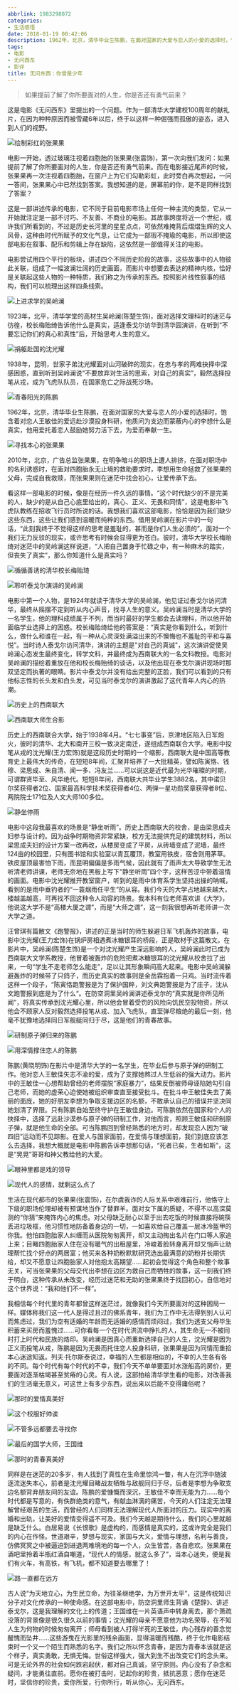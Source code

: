 ```yaml
---
abbrlink: 1983298072
categories:
- 生活感悟
date: 2018-01-19 00:42:06
description: 1962年，北京，清华毕业生陈鹏，在面对国家的大爱与恋人的小爱的选择时，饱含着对恋人王敏佳的爱远赴沙漠投身科研，他质问为支边而蒙蔽内心的李想什么是真实，他用爱托着恋人鼓励她努力活下去，为爱而奉献一生
tags:
- 电影
- 无问西东
- 影评
title: 无问东西：你曾是少年
---
```


> 如果提前了解了你所要面对的人生，你是否还有勇气前来？

这是电影《无问西东》里提出的一个问题。作为一部清华大学建校100周年的献礼片，在因为种种原因而被雪藏6年以后，终于以这样一种倔强而孤傲的姿态，进入到人们的视野。

![绘制彩红的张果果](https://ww1.sinaimg.cn/large/4c36074fly1fzix8zud6lj20k00dcwfa.jpg)

电影一开始，透过玻璃注视着四胞胎的张果果(张震饰)，第一次向我们发问：如果提前了解了你所要面对的人生，你是否还有勇气前来。而在电影接近尾声的时候，张果果再一次注视着四胞胎，在窗户上为它们勾勒彩虹，此时旁白再次想起，一问一答间，张果果心中已然找到答案。我想知道的是，屏幕前的你，是不是同样找到了答案？

这是一部讲述传承的电影，它不同于目前电影市场上任何一种主流的类型，它从一开始就注定是一部不讨巧、不友善、不商业的电影。其故事跨度将近一个世纪，或许我们所看到的，不过是历史长河里的星星点点，可依然难掩背后熠熠生辉的文人风骨，这种由时代所赋予的文化气息，让它成为一部瑕不掩瑜的电影，所以即使这部电影在叙事、配乐和剪辑上存在缺陷，这依然是一部值得关注的电影。

电影尝试用四个平行的板块，讲述四个不同历史阶段的故事，这些故事中的人物彼此关联，组成了一幅波澜壮阔的历史画面，而影片中想要去表达的精神内核，恰好是关联起这些人物的一种特质，我们称之为传承的东西。按照影片线性叙事的结构，我们可以梳理出这样四条线索。

![上进求学的吴岭澜](https://ww1.sinaimg.cn/large/4c36074fly1fzix908ltfj20im0cemxf.jpg)

1923年，北平，清华学堂的高材生吴岭澜(陈楚生饰)，面对选择文理科时的迷茫与彷徨，校长梅贻绮告诉他什么是真实，适逢泰戈尔访华到清华园演讲，在听到“不要忘记你们的真心和真性”后，开始思考人生的意义。

![捐躯赴国的沈光耀](https://ww1.sinaimg.cn/large/4c36074fly1fzix90krfyj20k008j752.jpg)

1938年，昆明，世家子弟沈光耀面对山河破碎的现实，在忠与孝的两难抉择中深感困惑，直到听到吴岭澜说“不要放弃对生活的思索，对自己的真实”，毅然选择投笔从戎，成为飞虎队队员，在国家危亡之际战死沙场。

![青春阳光的陈鹏](https://ww1.sinaimg.cn/large/4c36074fly1fzix90y9pij20k008kdg7.jpg)

1962年，北京，清华毕业生陈鹏，在面对国家的大爱与恋人的小爱的选择时，饱含着对恋人王敏佳的爱远赴沙漠投身科研，他质问为支边而蒙蔽内心的李想什么是真实，他用爱托着恋人鼓励她努力活下去，为爱而奉献一生。

![寻找本心的张果果](https://ww1.sinaimg.cn/large/4c36074fly1fzix91ay5tj20k008jaab.jpg)

2010年，北京，广告总监张果果，在明争暗斗的职场上遭人排挤，在面对职场中的名利诱惑时，在面对四胞胎永无止境的救助要求时，李想用生命拯救了张果果的父母，完成自我救赎，而张果果则在迷茫中找会初心，让爱传承下去。

看这样一部电影的时候，像是在经历一件久远的事情。“这个时代缺少的不是完美的人，缺少的是从自己心底里给出的，真心、正义、无畏和同情”，这是电影中飞虎队教练在招收飞行员时所说的话。我想我们喜欢这部电影，恰恰是因为我们缺少这些东西，这些让我们感到温暖而纯粹的东西。借用吴岭澜在影片中的一句话，“此刻我终于不觉得这样的思考是羞耻的，甚而是你们人生必须的”，面对一个我们无力反驳的现实，或许思考有时候会显得更为苍白。彼时，清华大学校长梅贻绮对迷茫中的吴岭澜这样说道，“人把自己置身于忙碌之中，有一种麻木的踏实，但丧失了真实”，那么你知道什么是真实吗？

![循循善诱的清华校长梅贻琦](https://ww1.sinaimg.cn/large/4c36074fly1fzix91o2q1j20k008ijrs.jpg)

![聆听泰戈尔演讲的吴岭澜](https://ww1.sinaimg.cn/large/4c36074fly1fzix9228b7j20k008jglz.jpg)

电影中第一个人物，是1924年就读于清华大学的吴岭澜，他见证过泰戈尔访问清华，最终从摇摆不定到听从内心声音，找寻人生的意义。吴岭澜当时是清华大学的一名学生，他的理科成绩属于不列，而当时最好的学生都会去读理科，所以他开始面临学业选择上的困惑。校长梅贻绮给他的答案是：“真实是你看到什么，听到什么，做什么和谁在一起，有一种从心灵深处满溢出来的不懊悔也不羞耻的平和与喜悦”。当时诗人泰戈尔访问清华，演讲的主题是"对自己的真诚"，这次演讲促使吴岭澜心态发生最终变化，转学文科，并最终成为西南联大的一名文科教授。电影对吴岭澜的描绘着重放在他和校长梅贻绮的谈话，以及他出现在泰戈尔演讲现场时那双坚定而执著的眼睛。影片中泰戈尔并没有给出完整的正脸，我们可以看到的只有他标志性的长头发和白头发，可见当时泰戈尔的演讲激起了这代青年人内心的热潮。

![历史上的西南联大](https://ww1.sinaimg.cn/large/4c36074fly1fzix92hg98j20k00dctap.jpg)

![西南联大师生合影](https://ww1.sinaimg.cn/large/4c36074fly1fzix92xcccj20k00ak0tv.jpg)

历史上的西南联合大学，始于1938年4月。“七七事变”后，京津地区陷入日军炮火，彼时的清华、北大和南开三校一致决定南迁，遂组成西南联合大学。电影中投笔从戎的沈光耀(王力宏饰)就是这段历史时期的一个缩影，西南联大是中国高等教育史上最伟大的传奇，在短短8年间，汇聚并培养了一大批精英，譬如陈寅恪、钱穆、梁思成、朱自清、闻一多、冯友兰……可以说这是近代最为光华璀璨的时期，可谓群贤毕至、风华绝代。短短8年间，西南联大共毕业学生3882名，其中诺贝尔奖获得者2位、国家最高科学技术奖获得者4位、两弹一星功勋奖章获得者8位、两院院士171位及人文大师100多位。

![静坐停雨](https://ww1.sinaimg.cn/large/4c36074fly1fziz5a315dg208w04iqoj.jpg)

电影中这段我最喜欢的场景是“静坐听雨”。历史上西南联大的校舍，是由梁思成夫妇参与设计的。因为战争时期物资非常紧缺，校方无法提供充足的建筑材料，所以梁思成夫妇的设计方案一改再改，从楼房变成了平房，从砖墙变成了泥墙，最终124亩的校园里，只有图书馆和实验室以青瓦覆顶，教室用铁皮，宿舍则用茅草。铁皮屋顶最害怕下雨，而昆明偏偏是多雨气候，因此就有了雨声太大导致学生无法听清老师讲课，老师无奈地在黑板上写下“静坐听雨”四个字，这样苦涩中带着温情的画面。电影中沈光耀推开教室窗户，听到的是雨中体育系学生坚持出操的呐喊，看到的是雨中垂钓者的“一蓑烟雨任平生”的从容。我们今天的大学占地越来越大，楼越盖越高，可再找不回这种令人动容的场景。我本科有位老师喜欢讲《大学》，他说这大学不是“高楼大厦之谓”，而是“大师之谓”，这一刻我很想再听老师讲一次大学之道。

汪曾琪有篇散文《跑警报》，讲述的正是当时的师生躲避日军飞机轰炸的故事，电影中沈光耀(王力宏饰)在锅炉房相遇煮冰糖银耳的桥段，正是取材于这篇散文。在影片中，吴岭澜(陈楚生饰)是一个对沈光耀产生深远影响的人，吴岭澜此时已成为西南联大文学系教授，他冒着被轰炸的危险把煮冰糖银耳的沈光耀从校舍拉了出来，一句“学生不走老师怎么能走”，足以让其形象瞬间高大起来。电影中吴岭澜躲避轰炸的时候带了只鸽子，而历史真实的故事则是金岳霖抱着一只鸡。当时流传着这样一个段子，“陈寅恪跑警报是为了保护国粹，刘文典跑警报是为了庄子，沈从文跑警报到底是为了什么“。在防空洞里吴岭澜讲述泰戈尔的“真实就是你所见所闻”，将真实传承到沈光耀心里，所以他会冒着受罚的风险向饥民空投物资，所以他会不顾家人反对毅然选择投笔从戎、加入飞虎队，直至弹尽粮绝的最后一刻，他毫不犹豫地选择同日军舰艇同归于尽，这是他们的青春故事。

![研制原子弹归来的陈鹏](https://ww1.sinaimg.cn/large/4c36074fly1fziz2jnwqxj20k008qglu.jpg)

![用深情撑住恋人的陈鹏](https://ww1.sinaimg.cn/large/4c36074fly1fziz0e6ffpj20k008j0sv.jpg)

陈鹏(黄晓明饰)在影片中是清华大学的一名学生，在毕业后参与原子弹的研制工作。他对恋人王敏佳矢志不渝的爱，成为了支撑她熬过人生低谷的强大动力。影片中的王敏佳一心想帮助曾经的老师摆脱“家庭暴力”，结果反倒被师母诬陷她勾引自己老师，而她的虚荣心迫使她被组织审查直至接受批斗。在批斗中王敏佳失去了美丽的面庞，她的好朋友李想为争取支援边区的名额，不敢承认自己的错误并坚决同她划清了界限。只有陈鹏自始至终守护在王敏佳身边。可陈鹏依然在国家和个人的抉择中，选择了远赴沙漠参与原子弹的研制工作，对他而言，照顾王敏佳和研制原子弹，就是他生命的全部。可当陈鹏回到曾经熟悉的地方时，却发现恋人因为“破四旧”运动而不见踪影。在爱人与国家面前，在爱情与理想面前，我们到底应该怎么去选择，我想大概就是电影中陈鹏告诉李想那句话，“死者已矣，生者如斯”，这是“晃晃”哥哥和神父教给他的大爱。

![眼神里都是戏的领导](https://ww1.sinaimg.cn/large/4c36074fly1fziyx3olwlj20k008j74o.jpg)

![现代人的感情，就剩这么点了](https://ww1.sinaimg.cn/large/4c36074fly1fziyuosabbj20k00b6jru.jpg)

生活在现代都市的张果果(张震饰)，在尔虞我诈的人际关系中艰难前行，他恪守上下级的职场伦理却被有预谋地当作了替罪羊。面对女下属的质疑，不得不以高深莫测的“你猜”来掩饰内心的焦虑。对父母缺乏耐心以至于出去吃饭的时候直接将碗筷丢进垃圾框，他习惯性地防备着身边的一切，一如喜欢给自己覆盖一层冰冷盔甲的你我。他怕四胞胎家人纠缠而从医院匆匆离开，却又主动掏出名片在门口等人家追上来；目睹四胞胎家人住在没有暖气的出租屋里，冷峻着脸转身离开却又悄声让助理帮忙找个好点的两居室；他买来各种奶粉默默研究选出最满意的奶粉并长期供给，却又不愿意让四胞胎家人对他抱太高期望......起初会觉得这个角色和整个故事无关，可当张果果的父母交代出李想在边区为救自己而牺牲的故事，这一刻我们终于明白，这种传承从未改变，经历过迷茫和无助的张果果终于找回初心，自信地对这个世界说：“我和他们不一样”。

我相信每个时代里的青年都曾这样迷茫过，就像我们今天所要面对的这种困局一样。媒体称我们这一代人是得过且过的佛系青年，我们为工作中无法得到别人认可而焦虑过，我们为空有适婚的年龄而无适婚的感情而烦闷过，我们为透支父母毕生积蓄来买房而羞愧过……可你看每一个在时代洪流中挣扎的人，其生命无一不被同时打上时代和民族的烙印。吴岭澜是因真心而重新选择自己的人生，沈光耀是因为正义而投笔从戎，陈鹏是因为无畏而托住恋人投身科研，张果果是因为同情而重拾本心迷途知返。列夫·托尔斯泰说过，幸福的人生都是相似的，不幸的人生各有各的不同。每个时代有每个时代的不幸，我们今天不单单要面对水涨船高的房价，更要面对逐渐枯竭甚至贫瘠的心灵。有人说，这部拍给清华学生看的电影，对改善我们的生活毫无意义，可这世上有多少东西，说出来以后能不变得庸俗呢？

![那时的爱情真美好](https://ww1.sinaimg.cn/large/4c36074fly1fziybilwuzj20k008jgn3.jpg)

![这个校服好帅诶](https://ww1.sinaimg.cn/large/4c36074fly1fziy854xwlj20k00mc76q.jpg)

![不管多远都要去寻找你](https://ww1.sinaimg.cn/large/4c36074fly1fziy5i3lsaj20k008jglt.jpg)

![最后的国学大师，王国维](https://ww1.sinaimg.cn/large/4c36074fly1fzixza9zkyj20k008jmxh.jpg)

![那时的青春真美好](https://ww1.sinaimg.cn/large/4c36074fly1fzixbsfnn1j20k008j0t6.jpg)

同样是在迷茫的20多岁，有人找到了真性在生命里惊鸿一瞥，有人在沉浮中随波逐流迷失本心，前者是沈光耀目睹战友牺牲与敌舰同归于尽，后者是李想为争取支边名额背弃朋友间的友谊。陈鹏的爱慷慨而深沉，王敏佳不幸而无能为力……每个时代都是写意的，有佚群绝类的意气，有献血淋漓的痛苦，今天的人们注定无法理解曾经艰苦的生活，而曾经的人们同样无法理解现代人所面对的压力。现实中的离婚和出轨，让美好的爱情变得遥不可及。我们今天越是期待什么，我们的心里就越是缺乏什么。白居易说《长恨歌》是虚构的，而感情是真实的，这或许完全是我们的内心在作怪。世道艰辛，梦想与现实，家国与大义，爱情与理想，名利与善良，仿佛冥冥之中被逼迫到进退两难境地的每一个人，众生皆苦，各自悲欢。张果果在酒吧里拎着半瓶红酒自嘲道，“现代人的情感，就这么多了”，当本心迷失，便是我们有火车，有高铁，有飞机，都不知道要去哪里了！

![路一直都在远方](https://ww1.sinaimg.cn/large/4c36074fly1fzix980ipuj20k008imyk.jpg)

古人说“为天地立心，为生民立命，为往圣继绝学，为万世开太平”，这是传统知识分子对文化传承的一种使命感。在这部电影中，防空洞里师生背诵《楚辞》、讲述泰戈尔，这是我理解的文化上的传道；王国维在一片英语声中转身离去，那个萧疏没落的背景像是很久很久以前的事情；沈光耀的母亲不愿意他为功名荣辱，在不知人生为何物的时候匆匆离开；师母看到被人打得半死的王敏佳，内心残存的善念觉醒愧而坠井……这些游曳在光影里的残余画面，显得温暖而残酷，终于化作电影结束时一个又一个陌生而熟悉的名字。我们之所以怀念青春，是因为青春本该就是这个样子，真实勇敢，无惧无悔。世俗这样强大，强大到生不出改变它们的念头来。可是无论外界的社会如何跌宕起伏，都对自己真诚，坚守原则。内心没有了杂念和疑问，才能勇往直前。愿你在被打击时，记起你的珍贵，抵抗恶意；愿你在迷茫时，坚信你的珍贵，爱你所爱，行你所行，听从你心，无问西东。